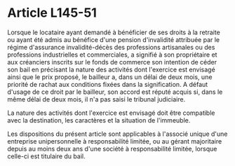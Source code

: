 # Article L145-51

Lorsque le locataire ayant demandé à bénéficier de ses droits à la retraite ou ayant été admis au bénéfice d'une pension d'invalidité attribuée par le régime d'assurance invalidité-décès des professions artisanales ou des professions industrielles et commerciales, a signifié à son propriétaire et aux créanciers inscrits sur le fonds de commerce son intention de céder son bail en précisant la nature des activités dont l'exercice est envisagé ainsi que le prix proposé, le bailleur a, dans un délai de deux mois, une priorité de rachat aux conditions fixées dans la signification. A défaut d'usage de ce droit par le bailleur, son accord est réputé acquis si, dans le même délai de deux mois, il n'a pas saisi le tribunal judiciaire.

La nature des activités dont l'exercice est envisagé doit être compatible avec la destination, les caractères et la situation de l'immeuble.

Les dispositions du présent article sont applicables à l'associé unique d'une entreprise unipersonnelle à responsabilité limitée, ou au gérant majoritaire depuis au moins deux ans d'une société à responsabilité limitée, lorsque celle-ci est titulaire du bail.
